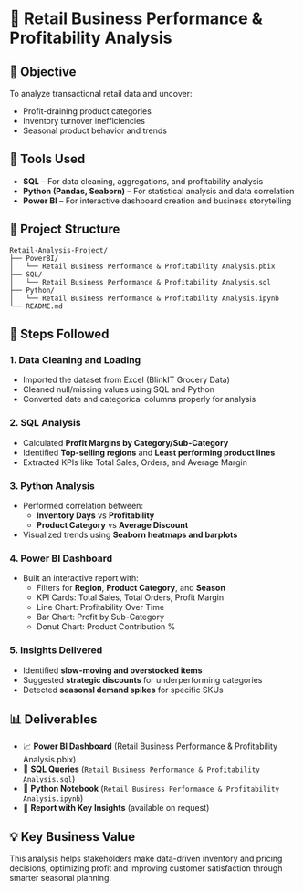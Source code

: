 # 🛒 Retail Business Performance & Profitability Analysis

## 📌 Objective
To analyze transactional retail data and uncover:
- Profit-draining product categories
- Inventory turnover inefficiencies
- Seasonal product behavior and trends

## 🧰 Tools Used
- **SQL** – For data cleaning, aggregations, and profitability analysis  
- **Python (Pandas, Seaborn)** – For statistical analysis and data correlation  
- **Power BI** – For interactive dashboard creation and business storytelling  

## 📂 Project Structure

```plaintext
Retail-Analysis-Project/
├── PowerBI/
│   └── Retail Business Performance & Profitability Analysis.pbix
├── SQL/
│   └── Retail Business Performance & Profitability Analysis.sql
├── Python/
│   └── Retail Business Performance & Profitability Analysis.ipynb
└── README.md
```

## 📝 Steps Followed

### 1. Data Cleaning and Loading
- Imported the dataset from Excel (BlinkIT Grocery Data)
- Cleaned null/missing values using SQL and Python
- Converted date and categorical columns properly for analysis

### 2. SQL Analysis
- Calculated **Profit Margins by Category/Sub-Category**
- Identified **Top-selling regions** and **Least performing product lines**
- Extracted KPIs like Total Sales, Orders, and Average Margin

### 3. Python Analysis
- Performed correlation between:
  - **Inventory Days** vs **Profitability**
  - **Product Category** vs **Average Discount**
- Visualized trends using **Seaborn heatmaps and barplots**

### 4. Power BI Dashboard
- Built an interactive report with:
  - Filters for **Region**, **Product Category**, and **Season**
  - KPI Cards: Total Sales, Total Orders, Profit Margin
  - Line Chart: Profitability Over Time
  - Bar Chart: Profit by Sub-Category
  - Donut Chart: Product Contribution %

### 5. Insights Delivered
- Identified **slow-moving and overstocked items**
- Suggested **strategic discounts** for underperforming categories
- Detected **seasonal demand spikes** for specific SKUs

## 📊 Deliverables
- 📈 **Power BI Dashboard** (Retail Business Performance & Profitability Analysis.pbix)
- 💾 **SQL Queries** (`Retail Business Performance & Profitability Analysis.sql`)
- 🐍 **Python Notebook** (`Retail Business Performance & Profitability Analysis.ipynb`)
- 📑 **Report with Key Insights** (available on request)

## 💡 Key Business Value
This analysis helps stakeholders make data-driven inventory and pricing decisions, optimizing profit and improving customer satisfaction through smarter seasonal planning.

